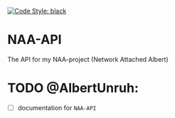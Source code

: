 [![Code Style: black](https://img.shields.io/badge/code%20style-black-000000.svg)](https://github.com/psf/black)


# NAA-API
The API for my NAA-project (Network Attached Albert)


# TODO @AlbertUnruh:
- [ ] documentation for `NAA-API`
